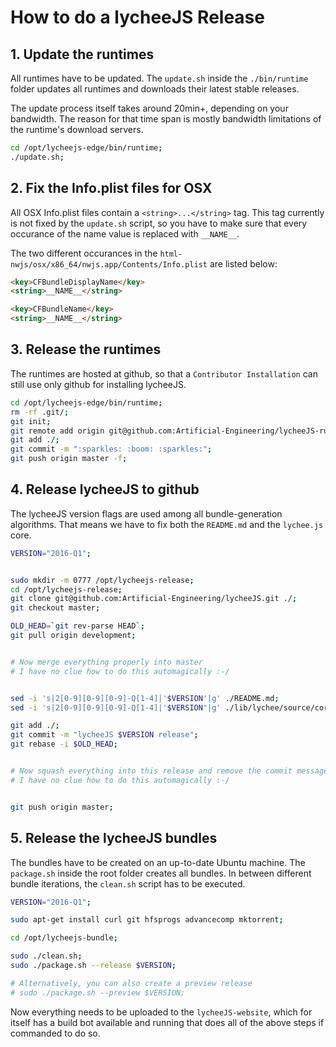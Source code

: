 
# How to do a lycheeJS Release



## 1. Update the runtimes



All runtimes have to be updated. The `update.sh` inside
the `./bin/runtime` folder updates all runtimes and
downloads their latest stable releases.

The update process itself takes around 20min+, depending
on your bandwidth. The reason for that time span is mostly
bandwidth limitations of the runtime's download servers.

```bash
cd /opt/lycheejs-edge/bin/runtime;
./update.sh;
```



## 2. Fix the Info.plist files for OSX



All OSX Info.plist files contain a `<string>...</string>` tag.
This tag currently is not fixed by the `update.sh` script,
so you have to make sure that every occurance of the name value
is replaced with `__NAME__`.

The two different occurances in the `html-nwjs/osx/x86_64/nwjs.app/Contents/Info.plist`
are listed below:

```html
<key>CFBundleDisplayName</key>
<string>__NAME__</string>

<key>CFBundleName</key>
<string>__NAME__</string>
```



## 3. Release the runtimes



The runtimes are hosted at github, so that a `Contributor Installation`
can still use only github for installing lycheeJS.

```bash
cd /opt/lycheejs-edge/bin/runtime;
rm -rf .git/;
git init;
git remote add origin git@github.com:Artificial-Engineering/lycheeJS-runtime.git;
git add ./;
git commit -m ":sparkles: :boom: :sparkles:";
git push origin master -f;
```



## 4. Release lycheeJS to github



The lycheeJS version flags are used among all bundle-generation algorithms.
That means we have to fix both the `README.md` and the `lychee.js` core.

```bash
VERSION="2016-Q1";


sudo mkdir -m 0777 /opt/lycheejs-release;
cd /opt/lycheejs-release;
git clone git@github.com:Artificial-Engineering/lycheeJS.git ./;
git checkout master;

OLD_HEAD=`git rev-parse HEAD`;
git pull origin development;


# Now merge everything properly into master
# I have no clue how to do this automagically :-/


sed -i 's|2[0-9][0-9][0-9]-Q[1-4]|'$VERSION'|g' ./README.md;
sed -i 's|2[0-9][0-9][0-9]-Q[1-4]|'$VERSION'|g' ./lib/lychee/source/core/lychee.js;

git add ./;
git commit -m "lycheeJS $VERSION release";
git rebase -i $OLD_HEAD;


# Now squash everything into this release and remove the commit messages
# I have no clue how to do this automagically :-/


git push origin master;
```



## 5. Release the lycheeJS bundles



The bundles have to be created on an up-to-date Ubuntu machine.
The `package.sh` inside the root folder creates all bundles. In between
different bundle iterations, the `clean.sh` script has to be executed.

```bash
VERSION="2016-Q1";

sudo apt-get install curl git hfsprogs advancecomp mktorrent;

cd /opt/lycheejs-bundle;

sudo ./clean.sh;
sudo ./package.sh --release $VERSION;

# Alternatively, you can also create a preview release
# sudo ./package.sh --preview $VERSION;

```

Now everything needs to be uploaded to the `lycheeJS-website`, which for
itself has a build bot available and running that does all of the above
steps if commanded to do so.

